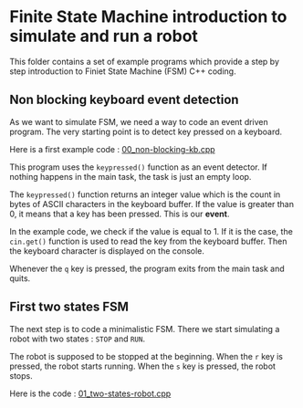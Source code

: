 # Finite State Machine introduction to simulate and run a robot

This folder contains a set of example programs which provide a step by step
introduction to Finiet State Machine (FSM) C++ coding.

## Non blocking keyboard event detection

As we want to simulate FSM, we need a way to code an event driven program. The
very starting point is to detect key pressed on a keyboard.

Here is a first example code : [00_non-blocking-kb.cpp](./00_non-blocking-kb.cpp)

This program uses the `keypressed()` function as an event detector.
If nothing happens in the main task, the task is just an empty loop.

The `keypressed()` function returns an integer value which is the count in bytes
of ASCII characters in the keyboard buffer. If the value is greater than 0, it
means that a key has been pressed. This is our **event**.

In the example code, we check if the value is equal to 1. If it is the case, the
`cin.get()` function is used to read the key from the keyboard buffer. Then the
keyboard character is displayed on the console.

Whenever the `q` key is pressed, the program exits from the main task and quits.

## First two states FSM

The next step is to code a minimalistic FSM. There we start simulating a
robot with two states : `STOP` and `RUN`.

The robot is supposed to be stopped at the beginning.
When the `r` key is pressed, the robot starts running. 
When the `s` key is pressed, the robot stops.

Here is the code : [01_two-states-robot.cpp](./01_two-states-robot.cpp)